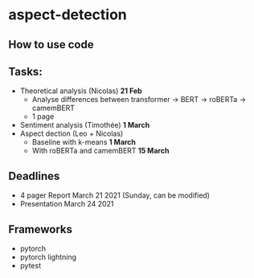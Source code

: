 # aspect-detection

## How to use code

## Tasks:

- Theoretical analysis (Nicolas) **21 Feb**
  - Analyse differences between transformer -> BERT -> roBERTa -> camemBERT
  - 1 page
- Sentiment analysis (Timothée) **1 March**
- Aspect dection (Leo + Nicolas) 
  - Baseline with k-means **1 March**
  - With roBERTa and camemBERT **15 March**

## Deadlines 

- 4 pager Report March 21 2021 (Sunday, can be modified)
- Presentation March 24 2021

## Frameworks
- pytorch
- pytorch lightning
- pytest

